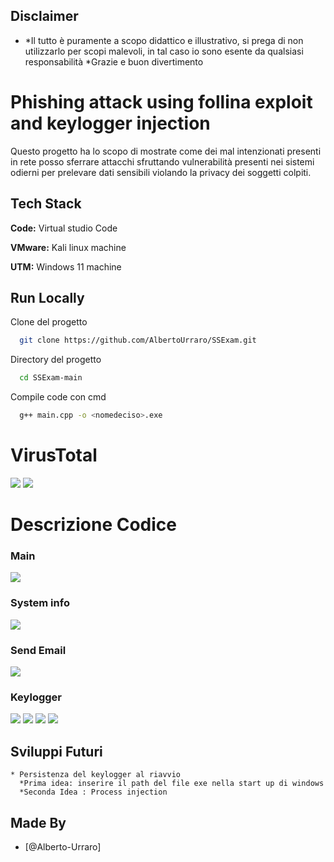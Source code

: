 ## Disclaimer

- *Il tutto è puramente a scopo didattico e illustrativo, si prega di non utilizzarlo per scopi malevoli, in tal caso io sono esente da qualsiasi responsabilità
  *Grazie e buon divertimento

# Phishing attack using follina exploit and keylogger injection

Questo progetto ha lo scopo di mostrate come dei mal intenzionati presenti in rete posso sferrare attacchi sfruttando vulnerabilità presenti nei sistemi odierni per prelevare dati sensibili violando la privacy dei soggetti colpiti.

## Tech Stack

**Code:** Virtual studio Code

**VMware:** Kali linux machine

**UTM:** Windows 11 machine

## Run Locally

Clone del progetto

```bash
  git clone https://github.com/AlbertoUrraro/SSExam.git
```

Directory del progetto

```bash
  cd SSExam-main
```

Compile code con cmd

```bash
  g++ main.cpp -o <nomedeciso>.exe
```

# VirusTotal

![](https://github.com/AlbertoUrraro/SSExam/blob/main/Immagini%20/virustotal.png)
![](https://github.com/AlbertoUrraro/SSExam/blob/main/Immagini%20/virus%20total%202.png)

# Descrizione Codice

### Main

![](https://github.com/AlbertoUrraro/SSExam/blob/main/Immagini%20/Main.png)

### System info

![](https://github.com/AlbertoUrraro/SSExam/blob/main/Immagini%20/systeminfo.png)

### Send Email

![](https://github.com/AlbertoUrraro/SSExam/blob/main/Immagini%20/email.png)

### Keylogger

![](https://github.com/AlbertoUrraro/SSExam/blob/main/Immagini%20/key1.png)
![](https://github.com/AlbertoUrraro/SSExam/blob/main/Immagini%20/key2.png)
![](https://github.com/AlbertoUrraro/SSExam/blob/main/Immagini%20/key3.png)
![](https://github.com/AlbertoUrraro/SSExam/blob/main/Immagini%20/key4.png)

## Sviluppi Futuri

    * Persistenza del keylogger al riavvio
      *Prima idea: inserire il path del file exe nella start up di windows
      *Seconda Idea : Process injection

## Made By

- [@Alberto-Urraro]

